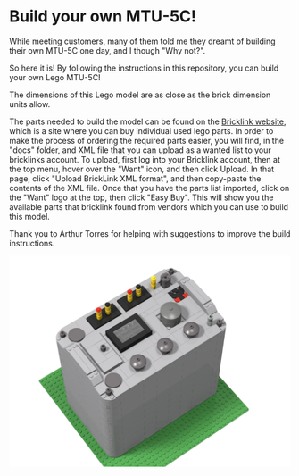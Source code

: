 # Build your own MTU-5C!

While meeting customers, many of them told me they dreamt of building their own MTU-5C one day, and I though "Why not?".

So here it is! By following the instructions in this repository, you can build your own Lego MTU-5C!

The dimensions of this Lego model are as close as the brick dimension units allow.

The parts needed to build the model can be found on the [Bricklink website](https://www.bricklink.com/), which is a site where you can buy individual used lego parts. In order to make the process of ordering the required parts easier, you will find, in the "docs" folder, and XML file that you can upload as a wanted list to your bricklinks account. To upload, first log into your Bricklink account, then at the top menu, hover over the "Want" icon, and then click Upload. In that page, click "Upload BrickLink XML format", and then copy-paste the contents of the XML file. Once that you have the parts list imported, click on the "Want" logo at the top, then click "Easy Buy". This will show you the available parts that bricklink found from vendors which you can use to build this model.

Thank you to Arthur Torres for helping with suggestions to improve the build instructions.

![Image](media/MTU-5C.png)
